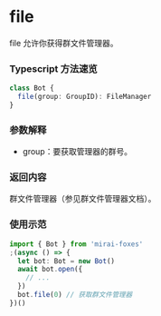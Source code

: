 # file

file 允许你获得群文件管理器。

### Typescript 方法速览

```typescript
class Bot {
  file(group: GroupID): FileManager
}
```

### 参数解释

- group：要获取管理器的群号。

### 返回内容

群文件管理器（参见群文件管理器文档）。

### 使用示范

```typescript
import { Bot } from 'mirai-foxes'
;(async () => {
  let bot: Bot = new Bot()
  await bot.open({
    // ...
  })
  bot.file(0) // 获取群文件管理器
})()
```
